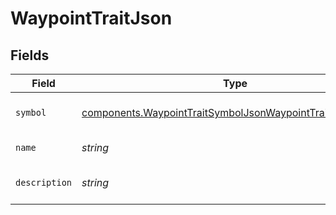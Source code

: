 # WaypointTraitJson


## Fields

| Field                                                                                                                                  | Type                                                                                                                                   | Required                                                                                                                               | Description                                                                                                                            |
| -------------------------------------------------------------------------------------------------------------------------------------- | -------------------------------------------------------------------------------------------------------------------------------------- | -------------------------------------------------------------------------------------------------------------------------------------- | -------------------------------------------------------------------------------------------------------------------------------------- |
| `symbol`                                                                                                                               | [components.WaypointTraitSymbolJsonWaypointTraitSymbolJson](../../models/components/waypointtraitsymboljsonwaypointtraitsymboljson.md) | :heavy_check_mark:                                                                                                                     | The unique identifier of the trait.                                                                                                    |
| `name`                                                                                                                                 | *string*                                                                                                                               | :heavy_check_mark:                                                                                                                     | The name of the trait.                                                                                                                 |
| `description`                                                                                                                          | *string*                                                                                                                               | :heavy_check_mark:                                                                                                                     | A description of the trait.                                                                                                            |
